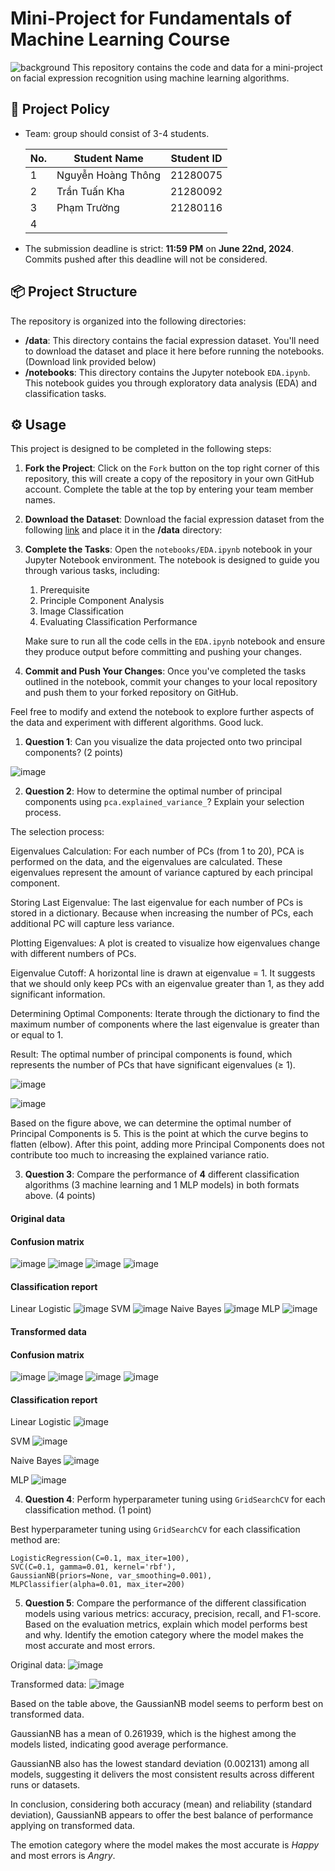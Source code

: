 # Mini-Project for Fundamentals of Machine Learning Course
![background](./materials/ai_wp.jpg)
This repository contains the code and data for a mini-project on facial expression recognition using machine learning algorithms.

## 📑 Project Policy
- Team: group should consist of 3-4 students.

    |No.| Student Name    | Student ID |
    | --------| -------- | ------- |
    |1|Nguyễn Hoàng Thông|21280075|
    |2|Trần Tuấn Kha|21280092|
    |3|Phạm Trường|21280116|
    |4|||

- The submission deadline is strict: **11:59 PM** on **June 22nd, 2024**. Commits pushed after this deadline will not be considered.

## 📦 Project Structure

The repository is organized into the following directories:

- **/data**: This directory contains the facial expression dataset. You'll need to download the dataset and place it here before running the notebooks. (Download link provided below)
- **/notebooks**: This directory contains the Jupyter notebook ```EDA.ipynb```. This notebook guides you through exploratory data analysis (EDA) and classification tasks.

## ⚙️ Usage

This project is designed to be completed in the following steps:

1. **Fork the Project**: Click on the ```Fork``` button on the top right corner of this repository, this will create a copy of the repository in your own GitHub account. Complete the table at the top by entering your team member names.

2. **Download the Dataset**: Download the facial expression dataset from the following [link](https://mega.nz/file/foM2wDaa#GPGyspdUB2WV-fATL-ZvYj3i4FqgbVKyct413gxg3rE) and place it in the **/data** directory:

3. **Complete the Tasks**: Open the ```notebooks/EDA.ipynb``` notebook in your Jupyter Notebook environment. The notebook is designed to guide you through various tasks, including:
    
    1. Prerequisite
    2. Principle Component Analysis
    3. Image Classification
    4. Evaluating Classification Performance 

    Make sure to run all the code cells in the ```EDA.ipynb``` notebook and ensure they produce output before committing and pushing your changes.

5. **Commit and Push Your Changes**: Once you've completed the tasks outlined in the notebook, commit your changes to your local repository and push them to your forked repository on GitHub.


Feel free to modify and extend the notebook to explore further aspects of the data and experiment with different algorithms. Good luck.


1. **Question 1**: Can you visualize the data projected onto two principal components? (2 points)

![image](https://github.com/Khatran05082003/Fundamental-ML/assets/102920168/c12e06f8-e339-496d-8a68-abd34d8b9ea2)


2. **Question 2**: How to determine the optimal number of principal components using ```pca.explained_variance_```? Explain your selection process.

The selection process:

Eigenvalues Calculation: For each number of PCs (from 1 to 20), PCA is performed on the data, and the eigenvalues are calculated. These eigenvalues represent the amount of variance captured by each principal component.

Storing Last Eigenvalue: The last eigenvalue for each number of PCs is stored in a dictionary. Because when increasing the number of PCs, each additional PC will capture less variance.

Plotting Eigenvalues: A plot is created to visualize how eigenvalues change with different numbers of PCs.

Eigenvalue Cutoff: A horizontal line is drawn at eigenvalue = 1. It suggests that we should only keep PCs with an eigenvalue greater than 1, as they add significant information.

Determining Optimal Components: Iterate through the dictionary to find the maximum number of components where the last eigenvalue is greater than or equal to 1.

Result: The optimal number of principal components is found, which represents the number of PCs that have significant eigenvalues (≥ 1).

![image](https://github.com/Khatran05082003/Fundamental-ML/assets/102920168/ee88c71e-c9dc-43ad-9fcd-6fa0f91ecbf8)


![image](https://github.com/Khatran05082003/Fundamental-ML/assets/102920168/5c6c94e5-95d6-40ee-8be1-8690eb1330a3)


Based on the figure above, we can determine the optimal number of Principal Components is 5. This is the point at which the curve begins to flatten (elbow). After this point, adding more Principal Components does not contribute too much to increasing the explained variance ratio.

3. **Question 3**: Compare the performance of **4** different classification algorithms (3 machine learning and 1 MLP models) in both formats above. (4 points)
#### Original data
#### Confusion matrix
![image](https://github.com/Khatran05082003/Fundamental-ML/assets/102920168/115189da-3492-41f3-a663-b38c871ba225)
![image](https://github.com/Khatran05082003/Fundamental-ML/assets/102920168/329c54d6-46f7-47c2-ab38-4aa07cd377a5)
![image](https://github.com/Khatran05082003/Fundamental-ML/assets/102920168/11804c5e-b012-4819-af33-8367a1fc58d1)
![image](https://github.com/Khatran05082003/Fundamental-ML/assets/102920168/9560f0df-1331-4d46-827d-614ca2ca855d)

#### Classification report
Linear Logistic
![image](https://github.com/Khatran05082003/Fundamental-ML/assets/102920168/7f71b4a8-1ba5-4a95-aa59-76a9e3181714)
SVM
![image](https://github.com/Khatran05082003/Fundamental-ML/assets/102920168/7fc0a4cc-720c-4a67-8e60-34eaf82dc9c5)
Naive Bayes
![image](https://github.com/Khatran05082003/Fundamental-ML/assets/102920168/8259b41c-14f3-4028-80f6-7a7722f4ea6e)
MLP
![image](https://github.com/Khatran05082003/Fundamental-ML/assets/102920168/a940303e-5112-4b8e-9840-422134e0d885)


#### Transformed data
#### Confusion matrix
![image](https://github.com/Khatran05082003/Fundamental-ML/assets/102920168/a0c7e54d-2e82-409c-bbc6-e8fefd014af1)
![image](https://github.com/Khatran05082003/Fundamental-ML/assets/102920168/f17835c9-1f2f-4df8-92d0-0aaed5272d21)
![image](https://github.com/Khatran05082003/Fundamental-ML/assets/102920168/0b9c96d4-409e-4e8e-b4ef-7e96a6024b33)
![image](https://github.com/Khatran05082003/Fundamental-ML/assets/102920168/77d9294c-4ae5-4f2a-b8be-7461777b4052)
#### Classification report
Linear Logistic
![image](https://github.com/Khatran05082003/Fundamental-ML/assets/102920168/92891b35-d512-47f5-b00a-7a304c70b5d4)

SVM
![image](https://github.com/Khatran05082003/Fundamental-ML/assets/102920168/531eebdd-93cc-46d0-903d-cf7ab9c0873f)

Naive Bayes
![image](https://github.com/Khatran05082003/Fundamental-ML/assets/102920168/16617d65-1c87-4643-b546-7fdab2cb3cfc)

MLP
![image](https://github.com/Khatran05082003/Fundamental-ML/assets/102920168/dbf05c7e-c632-4d9e-b4f0-62e97993517a)

4. **Question 4**: Perform hyperparameter tuning using ```GridSearchCV``` for each classification method. (1 point)

Best hyperparameter tuning using ```GridSearchCV``` for each classification method are:

    LogisticRegression(C=0.1, max_iter=100),
    SVC(C=0.1, gamma=0.01, kernel='rbf'),
    GaussianNB(priors=None, var_smoothing=0.001),
    MLPClassifier(alpha=0.01, max_iter=200)

5. **Question 5**: Compare the performance of the different classification models using various metrics: accuracy, precision, recall, and F1-score.
Based on the evaluation metrics, explain which model performs best and why. Identify the emotion category where the model makes the most accurate and most errors.

Original data:
![image](https://github.com/Khatran05082003/Fundamental-ML/assets/102920168/0dcff04f-52e7-42e8-b3eb-5d14ffbcd72b)

Transformed data:
![image](https://github.com/Khatran05082003/Fundamental-ML/assets/102920168/e4856999-48cc-4ccc-bb39-e9afe98700e2)


Based on the table above, the GaussianNB model seems to perform best on transformed data.

GaussianNB has a mean of 0.261939, which is the highest among the models listed, indicating good average performance.

GaussianNB also has the lowest standard deviation (0.002131) among all models, suggesting it delivers the most consistent results across different runs or datasets.

In conclusion, considering both accuracy (mean) and reliability (standard deviation), GaussianNB appears to offer the best balance of performance applying on transformed data.

The emotion category where the model makes the most accurate is *Happy* and most errors is *Angry*.


